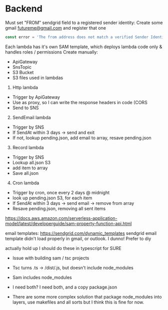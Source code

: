 # Backend

Must set "FROM" sendgrid field to a registered sender identity:
Create some gmail futureme@gmail.com and register that one
```js
const error = 'The from address does not match a verified Sender Identity. Mail cannot be sent until this error is resolved. Visit https://sendgrid.com/docs/for-developers/sending-email/sender-identity/ to see the Sender Identity requirements',
```

Each lambda has it's own SAM template, which deploys lambda code only & handles roles / permissions
Create manually:
  - ApiGateway
  - SnsTopic
  - S3 Bucket
  - S3 files used in lambdas

1. Http lambda
  - Trigger by ApiGateway
  - Use as proxy, so I can write the response headers in code (CORS
  - Send to SNS
2. SendEmail lambda
  - Trigger by SNS
  - If SendAt within 3 days -> send and exit
  - If not, lookup pending.json, add email to array, resave pending.json
3. Record lambda
  - Trigger by SNS
  - Lookup all.json S3
  - add item to array
  - Save all.json
4. Cron lambda
  - Trigger by cron, once every 2 days @ midnight
  - look up pending.json S3, for each item
  - If SendAt within 3 days -> send email -> remove from array
  - Resave pending.json, removing all sent items

https://docs.aws.amazon.com/serverless-application-model/latest/developerguide/sam-property-function-api.html

email templates: https://sendgrid.com/dynamic_templates
sendgrid email template didn't load properly in gmail, or outlook. I dunno!
Prefer to diy

actually hold up I should do these in typescript for SURE
- Issue with building sam / tsc projects
- Tsc turns .ts -> /dist/.js, but doesn't include node_modules
- Sam includes node_modules
- I need both? I need both, and a copy package.json

- There are some more complex solution that package node_modules into layers, use makefiles and all sorts but I think this is fine for now.
